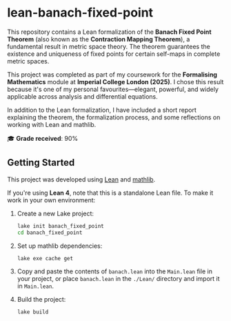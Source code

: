 # lean-banach-fixed-point
This repository contains a Lean formalization of the **Banach Fixed Point Theorem** (also known as the **Contraction Mapping Theorem**), a fundamental result in metric space theory. The theorem guarantees the existence and uniqueness of fixed points for certain self-maps in complete metric spaces.

This project was completed as part of my coursework for the **Formalising Mathematics** module at **Imperial College London (2025)**. I chose this result because it's one of my personal favourites—elegant, powerful, and widely applicable across analysis and differential equations.

In addition to the Lean formalization, I have included a short report explaining the theorem, the formalization process, and some reflections on working with Lean and mathlib.

🎓 **Grade received**: 90%

## Getting Started

This project was developed using [Lean](https://leanprover-community.github.io/) and [mathlib](https://github.com/leanprover-community/mathlib).

If you're using **Lean 4**, note that this is a standalone Lean file. To make it work in your own environment:

1. Create a new Lake project:
    ```bash
    lake init banach_fixed_point
    cd banach_fixed_point
    ```

2. Set up mathlib dependencies:
    ```bash
    lake exe cache get
    ```

3. Copy and paste the contents of `banach.lean` into the `Main.lean` file in your project, or place `banach.lean` in the `./Lean/` directory and import it in `Main.lean`.

4. Build the project:
    ```bash
    lake build
    ```
